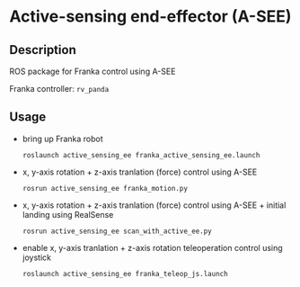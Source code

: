 # Active-sensing end-effector (A-SEE)

## Description
ROS package for Franka control using A-SEE

Franka controller: ```rv_panda```

## Usage

- bring up Franka robot
  ```
  roslaunch active_sensing_ee franka_active_sensing_ee.launch
  ```
- x, y-axis rotation + z-axis tranlation (force) control using A-SEE
  ```
  rosrun active_sensing_ee franka_motion.py
  ```
- x, y-axis rotation + z-axis tranlation (force) control using A-SEE + initial landing using RealSense
  ```
  rosrun active_sensing_ee scan_with_active_ee.py
  ```
- enable x, y-axis tranlation + z-axis rotation teleoperation control using joystick
  ```
  roslaunch active_sensing_ee franka_teleop_js.launch
  ```
